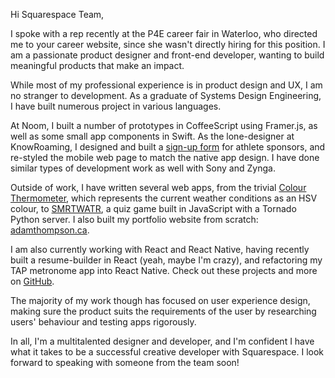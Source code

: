 Hi Squarespace Team,

I spoke with a rep recently at the P4E career fair in Waterloo, who directed me to your career website, since she wasn't directly hiring for this position. I am a passionate product designer and front-end developer, wanting to build meaningful products that make an impact.

While most of my professional experience is in product design and UX, I am no stranger to development. As a graduate of Systems Design Engineering, I have built numerous project in various languages. 

At Noom, I built a number of prototypes in CoffeeScript using Framer.js, as well as some small app components in Swift. As the lone-designer at KnowRoaming, I designed and built a [sign-up form](http://adamthompson.ca/Portfolio/?p=kr_athletes) for athlete sponsors, and re-styled the mobile web page to match the native app design. I have done similar types of development work as well with Sony and Zynga.

Outside of work, I have written several web apps, from the trivial [Colour Thermometer](http://adamthompson.ca/ColourThermometer), which represents the current weather conditions as an HSV colour, to [SMRTWATR](http://adamthompson.ca/Portfolio/?p=smrtwatr), a quiz game built in JavaScript with a Tornado Python server. I also built my  portfolio website from scratch: [adamthompson.ca](http://adamthompson.ca).

I am also currently working with React and React Native, having recently built a resume-builder in React (yeah, maybe I'm crazy), and refactoring my TAP metronome app into React Native. Check out these projects and more on [GitHub](https://github.com/Adam93MT).

The majority of my work though has focused on user experience design, making sure the product suits the requirements of the user by researching users' behaviour and testing apps rigorously. 

In all, I'm a multitalented designer and developer, and I'm confident I have what it takes to be a successful creative developer with Squarespace. I look forward to speaking with someone from the team soon!
